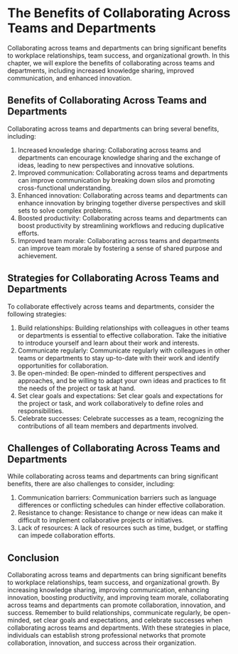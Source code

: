 The Benefits of Collaborating Across Teams and Departments
=================================================================================================================

Collaborating across teams and departments can bring significant benefits to workplace relationships, team success, and organizational growth. In this chapter, we will explore the benefits of collaborating across teams and departments, including increased knowledge sharing, improved communication, and enhanced innovation.

Benefits of Collaborating Across Teams and Departments
------------------------------------------------------

Collaborating across teams and departments can bring several benefits, including:

1. Increased knowledge sharing: Collaborating across teams and departments can encourage knowledge sharing and the exchange of ideas, leading to new perspectives and innovative solutions.
2. Improved communication: Collaborating across teams and departments can improve communication by breaking down silos and promoting cross-functional understanding.
3. Enhanced innovation: Collaborating across teams and departments can enhance innovation by bringing together diverse perspectives and skill sets to solve complex problems.
4. Boosted productivity: Collaborating across teams and departments can boost productivity by streamlining workflows and reducing duplicative efforts.
5. Improved team morale: Collaborating across teams and departments can improve team morale by fostering a sense of shared purpose and achievement.

Strategies for Collaborating Across Teams and Departments
---------------------------------------------------------

To collaborate effectively across teams and departments, consider the following strategies:

1. Build relationships: Building relationships with colleagues in other teams or departments is essential to effective collaboration. Take the initiative to introduce yourself and learn about their work and interests.
2. Communicate regularly: Communicate regularly with colleagues in other teams or departments to stay up-to-date with their work and identify opportunities for collaboration.
3. Be open-minded: Be open-minded to different perspectives and approaches, and be willing to adapt your own ideas and practices to fit the needs of the project or task at hand.
4. Set clear goals and expectations: Set clear goals and expectations for the project or task, and work collaboratively to define roles and responsibilities.
5. Celebrate successes: Celebrate successes as a team, recognizing the contributions of all team members and departments involved.

Challenges of Collaborating Across Teams and Departments
--------------------------------------------------------

While collaborating across teams and departments can bring significant benefits, there are also challenges to consider, including:

1. Communication barriers: Communication barriers such as language differences or conflicting schedules can hinder effective collaboration.
2. Resistance to change: Resistance to change or new ideas can make it difficult to implement collaborative projects or initiatives.
3. Lack of resources: A lack of resources such as time, budget, or staffing can impede collaboration efforts.

Conclusion
----------

Collaborating across teams and departments can bring significant benefits to workplace relationships, team success, and organizational growth. By increasing knowledge sharing, improving communication, enhancing innovation, boosting productivity, and improving team morale, collaborating across teams and departments can promote collaboration, innovation, and success. Remember to build relationships, communicate regularly, be open-minded, set clear goals and expectations, and celebrate successes when collaborating across teams and departments. With these strategies in place, individuals can establish strong professional networks that promote collaboration, innovation, and success across their organization.
